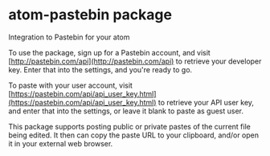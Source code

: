 # atom-pastebin package

Integration to Pastebin for your atom

To use the package, sign up for a Pastebin account, and visit [http://pastebin.com/api](http://pastebin.com/api) to retrieve your developer key. Enter that into the settings, and you're ready to go.

To paste with your user account, visit [https://pastebin.com/api/api_user_key.html](https://pastebin.com/api/api_user_key.html) to retrieve your API user key, and enter that into the settings, or leave it blank to paste as guest user.

This package supports posting public or private pastes of the current file being edited. It then can copy the paste URL to your clipboard, and/or open it in your external web browser.
